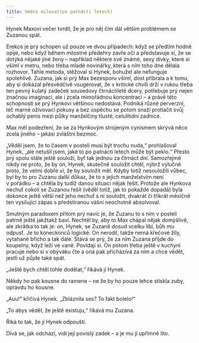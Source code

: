 ```yaml
---
title: Umění milovat(po patnácti letech)
---
```


Hynek Maxovi večer tvrdil, že je pro něj čím dál větším problémem se Zuzanou spát.

  

Erekce je prý schopen už pouze ve dvou případech: když se předtím hodně opije, nebo když během milostné předehry zavře oči a představuje si, že se dotýká nějaké jiné ženy – například některé své známé, sexy dívky, které si všiml v metru, nebo třeba mladé novinářky, která s ním toho dne dělala rozhovor. Tahle metoda, stěžoval si Hynek, bohužel ale nefunguje spolehlivě. Zuzana, jak si prý Max bezesporu všiml, dost přibrala a k tomu, aby si dokázal přesvědčivě vsugerovat, že v kritické chvíli drží v rukou třeba ten pevný kulatý zadeček sousedovy čtrnáctileté dcery, potřebuje prý nejen značnou imaginaci, ale i zcela mimořádnou koncentraci – a právě této schopnosti se prý Hynkovi většinou nedostává. Podniká různé perverzní, leč marné oživovací pokusy a bez úspěchu se potom snaží protlačit svůj ochablý penis mezi půlky manželčiny tlusté, celulitidní zadnice.

Max měl podezření, že se za Hynkovým strojeným cynismem skrývá něco zcela jiného – jakási zvláštní bezmoc.

„Věděl jsem, že to časem v posteli musí být trochu nuda,“ prohlašoval Hynek, „ale netušil jsem, jaké to po patnácti letech může být peklo.“ Přesto prý spolu stále ještě souloží, byť tak jednou za čtrnáct dní. Samozřejmě nikdy ne proto, že by on, Hynek, skutečně souložit chtěl, nýbrž výlučně proto, že velmi dobře ví, že by souložit měl. Kdyby totiž nesouložili vůbec, byl by to pro Zuzanu další důkaz, že to s jejich manželstvím není v pořádku – a chtěla by tudíž danou situaci nějak řešit. Protože ale Hynkova nechuť cokoli se Zuzanou řešit (věděl totiž, jak to pokaždé dopadá) byla dokonce ještě větší než jeho nechuť s ní souložit, dvakrát či třikrát měsíčně ten vysilující zápas s předstíranou vášní neochotně absolvoval.

Smutným paradoxem přitom prý navíc je, že Zuzanu to s ním v posteli patrně ještě jakžtakž baví. Nechtěl by, aby to Max chápal nějak domýšlivě, ale zkrátka to tak je: on, Hynek, se Zuzaně dosud vcelku líbí, bůh mu odpusť. Je to koneckonců logické. On nerodil, takže nemá křečové žíly, vytahané břicho a tak dále. Stává se prý, že za ním Zuzana přijde do koupelny, když leží ve vaně. Povídají si. On potom třeba ještě v kuchyni pracuje nebo si v obýváku čte a ona pak přicházívá za ním a chce vědět, jestli už půjde také spát.

„Ještě bych chtěl tohle dodělat,“ říkává jí Hynek.

Někdy ho pak kousne do ramene – ne že by ho pouze lehce stiskla zuby, opravdu ho kousne.

„Auu!“ křičívá Hynek. „Zbláznila ses? To fakt bolelo!“

„To abys věděl, že ještě existuju,“ říkává mu Zuzana.

Říká to tak, že jí Hynek odpouští.

Dívá se, jak odchází, vidí její povislý zadek – a je mu jí upřímně líto.
